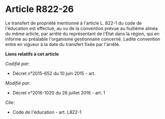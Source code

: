 # Article R822-26

Le transfert de propriété mentionné à l'article L. 822-1 du code de l'éducation est effectué, au vu de la convention prévue
au huitième alinéa du même article, par arrêté du représentant de l'Etat dans la région, qui en informe au préalable
l'organisme gestionnaire concerné. Ladite convention entre en vigueur à la date du transfert fixée par l'arrêté.

**Liens relatifs à cet article**

_Codifié par_:

  - Décret n°2015-652 du 10 juin 2015 - art.

_Modifié par_:

  - Décret n°2016-1020 du 26 juillet 2016 - art. 1

_Cite_:

  - Code de l'éducation - art. L822-1
